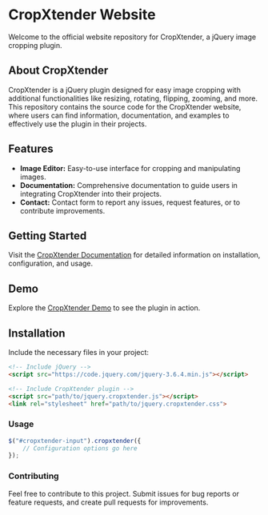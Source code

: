 # CropXtender Website

Welcome to the official website repository for CropXtender, a jQuery image cropping plugin.

## About CropXtender

CropXtender is a jQuery plugin designed for easy image cropping with additional functionalities like resizing, rotating, flipping, zooming, and more. This repository contains the source code for the CropXtender website, where users can find information, documentation, and examples to effectively use the plugin in their projects.

## Features

- **Image Editor:** Easy-to-use interface for cropping and manipulating images.
- **Documentation:** Comprehensive documentation to guide users in integrating CropXtender into their projects.
- **Contact:** Contact form to report any issues, request features, or to contribute improvements.

## Getting Started

Visit the [CropXtender Documentation](https://wintxer.github.io/cropXtender-doc/docs.html) for detailed information on installation, configuration, and usage.

## Demo

Explore the [CropXtender Demo](https://wintxer.github.io/cropXtender-doc/editor.html) to see the plugin in action.

## Installation

Include the necessary files in your project:

```html
<!-- Include jQuery -->
<script src="https://code.jquery.com/jquery-3.6.4.min.js"></script>

<!-- Include CropXtender plugin -->
<script src="path/to/jquery.cropxtender.js"></script>
<link rel="stylesheet" href="path/to/jquery.cropxtender.css">
```
### Usage

```javascript
$("#cropxtender-input").cropxtender({
    // Configuration options go here
});
```
### Contributing

Feel free to contribute to this project. Submit issues for bug reports or feature requests, and create pull requests for improvements.

